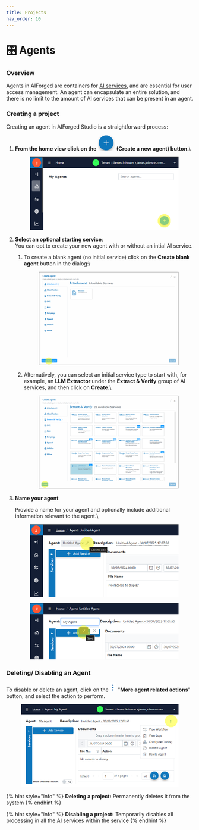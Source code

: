 ```yaml
---
title: Projects
nav_order: 10
---
```


# 🎛️ Agents

### Overview

Agents in AIForged are containers for [AI services](../services/), and are essential for user access management. An agent can encapsulate an entire solution, and there is no limit to the amount of AI services that can be present in an agent.

### Creating a project

Creating an agent in AIForged Studio is a straightforward process:

1.  **From the home view click on the** ![](<../.gitbook/assets/image (45).png>) **(Create a new agent) button.**\


    <div align="left"><figure><img src="../.gitbook/assets/image (48).png" alt=""><figcaption></figcaption></figure></div>
2. **Select an optional starting service**:\
   You can opt to create your new agent with or without an intial AI service.
   1.  To create a blank agent (no initial service) click on the **Create blank agent** button in the dialog:\


       <figure><img src="../.gitbook/assets/image (46).png" alt=""><figcaption></figcaption></figure>
   2.  Alternatively, you can select an initial service type to start with, for example, an **LLM Extractor** under the **Extract & Verify** group of AI services, and then click on **Create**.\


       <figure><img src="../.gitbook/assets/image (47).png" alt=""><figcaption></figcaption></figure>
3.  **Name your agent**

    Provide a name for your agent and optionally include additional information relevant to the agent.\


    <div align="left"><figure><img src="../.gitbook/assets/image (49).png" alt=""><figcaption></figcaption></figure></div>



    <div align="left"><figure><img src="../.gitbook/assets/image (50).png" alt=""><figcaption></figcaption></figure></div>

### Deleting/ Disabling an Agent

To disable or delete an agent, click on the ![](<../.gitbook/assets/image (52).png>) "**More agent related actions**" button, and select the action to perform.

<div align="left"><figure><img src="../.gitbook/assets/image (51).png" alt=""><figcaption></figcaption></figure></div>

{% hint style="info" %}
**Deleting a project:** Permanently deletes it from the system
{% endhint %}

{% hint style="info" %}
**Disabling a project:** Temporarily disables all processing in all the AI services within the service
{% endhint %}
